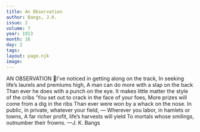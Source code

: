 ```yaml
---
title: An Observation
author: Bangs, J.K.
issue: 2
volume: 7
year: 1913
month: 16
day: 2
tags:
layout: page.njk
image:
---
```

AN OBSERVATION I've noticed in getting along on the track, In seeking life’s laurels and premiums high, A man can do more with a slap on the back Than ever he does with a punch on the eye. It makes little matter the style of the cribs ‘You set out to crack in the face of your foes, More prizes will come from a dig in the ribs Than ever were won by a whack on the nose. In public, in private, whatever your field, — Wherever you labor, in hamlets or towns, A far richer profit, life’s harvests will yield To mortals whose smilings, outnumber their frowns. —J. K. Bangs
